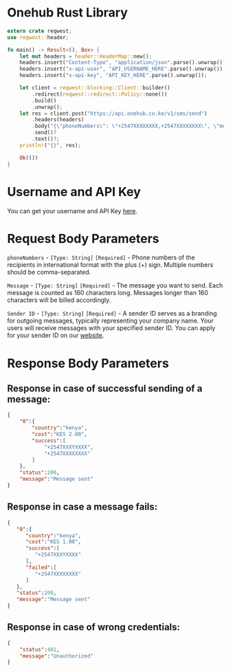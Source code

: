 # Onehub Rust Library
```Rust
extern crate reqwest;
use reqwest::header;

fn main() -> Result<(), Box> {
    let mut headers = header::HeaderMap::new();
    headers.insert("Content-Type", "application/json".parse().unwrap());
    headers.insert("x-api-user", "API_USERNAME_HERE".parse().unwrap());
    headers.insert("x-api-key", "API_KEY_HERE".parse().unwrap());

    let client = reqwest::blocking::Client::builder()
        .redirect(reqwest::redirect::Policy::none())
        .build()
        .unwrap();
    let res = client.post("https://api.onehub.co.ke/v1/sms/send")
        .headers(headers)
        .body("{\"phoneNumbers\": \"+2547XXXXXXXX,+2547XXXXXXXX\", \"message\": \"Hello Api!\",\"senderId\":\"Onehub\"}")
        .send()?
        .text()?;
    println!("{}", res);

    Ok(())
}
```
# Username and API Key
You can get your username and API Key [here](https://dashboard.onehub.co.ke/account/0/user/signup).
# Request Body Parameters
`phoneNumbers` - `[Type: String]` `[Required]` - Phone numbers of the recipients in international format with the plus (+) sign. Multiple numbers should be comma-separated.

`Message` - `[Type: String]` `[Required]` - The message you want to send. Each message is counted as 160 characters long. Messages longer than 160 characters will be billed accordingly.

`Sender ID` - `[Type: String]` `[Required]` - A sender ID serves as a branding for outgoing messages, typically representing your company name. Your users will receive messages with your specified sender ID. You can apply for your sender ID on our [website](https://onehub.co.ke/).
# Response Body Parameters
## Response in case of successful sending of a message:
```json
{
    "0":{
        "country":"kenya",
        "cost":"KES 2.00",
        "success":[
            "+2547XXXYXXXX",
            "+2547XXXXXXXX"
        ]
    },
    "status":200,
    "message":"Message sent"
}
```
## Response in case a message fails:
```json
{
   "0":{
      "country":"kenya",
      "cost":"KES 1.00",
      "success":[
         "+2547XXXYXXXX"
      ],
      "failed":[
         "+2547XXXXXXXX"
      ]
   },
   "status":200,
   "message":"Message sent"
}
```
## Response in case of wrong credentials:
```json
{
    "status":401,
    "message":"Unauthorized"
}
```
